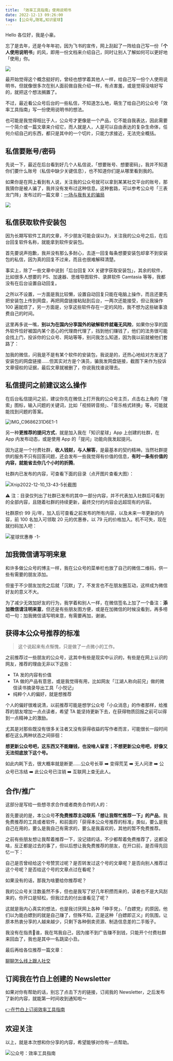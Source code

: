 ```yaml
---
title: 「效率工具指南」使用说明书  
date: 2022-12-13 09:26:00               
tags: [公众号,随笔,知识星球]                                                                               
---
```



Hello 各位好，我是小豪。  

忘了是去年，还是今年年初，因为飞书的宣传，网上刮起了一阵给自己写一份「**个人使用说明书**」的风，即用一份文档来介绍自己，同时让别人了解如何可以更好地「使用」你。        

![](https://article-picbed-1302715071.cos.ap-guangzhou.myqcloud.com/2022/12/13/16706458575916.jpg)

最开始觉得这个概念挺好的，曾经也想学着其他人一样，给自己写一份个人使用说明书，但就像很多次在别人面前做自我介绍一样，有点害羞，或是觉得没啥好写的，就把这个想法搁置了。      

不过，最近看公众号后台的一些私信，不知道怎么地，萌生了给自己的公众号「效率工具指南」写一份使用说明书的想法。  

也可能是我觉得相比于人，公众号才更像是一个产品，它不能自我表达，因此需要一个简介或一篇文章来介绍它，而人就是人，人是可以自由表达的复杂生命体，任何介绍自己的东西，都只是其中的一个切片，只能力求接近，无法完全概括。      

## 私信要账号/密码    

先说一下，最近在后台看到好几个人私信说，「想要账号、想要密码」，我并不知道你们要什么账号（私信中缺少关键信息），也不知道你们是从哪里看到我的。      

如果你是在网上看到有人说，关注我的公众号就可以拿到某某社交平台的账号，那我猜你是被人骗了，我并没有发布过这种信息。这种套路，可以参考公众号「三表龙门阵」发布过的一篇文章：[一场与我有关的骗局](https://mp.weixin.qq.com/s/53uknYNfgvGJJlDQoJZMSQ)             


![](https://article-picbed-1302715071.cos.ap-guangzhou.myqcloud.com/2022/12/13/16706471627425.jpg)


## 私信获取软件安装包   

因为长期写软件工具的文章，不少朋友可能会误以为，关注我的公众号之后，在后台回复软件名称，就能拿到软件安装包。   

首先要说声抱歉，我并没有那么多耐心，去逐一回复每条想要安装包却拿不到安装包的私信，因为真的回复不过来，而且也很难解释清楚。     

事实上，除了一些文章中说到「后台回复 XX 关键字获取安装包」，其余的软件，比如很多人想要的 PS、加速器、思维导图软件、录屏软件 Camtasia 等等，我都没有在后台设置自动回复。          

之所以不设置，一方面是我比较懒，设置自动回复只能在电脑上操作，而且还要先把安装包上传到网盘，再把网盘链接粘贴到后台，一两次还能接受，但让我操作 100 遍就烦了，另一方面是，分享这些软件存在一定的风险，我不想为这些破事浪费自己的时间。     

这里再多说一嘴，**别以为在国内分享国外的破解软件就毫无风险**，如果你分享的国外软件恰好被国内某个恶心的代理商代理了，挡到他们赚钱了，他们的法务很可能会找上门，投诉你的公众号、网站等等，别问我怎么知道，因为我以前就被他们套路了：   

加我的微信，问我是不是有某个软件的安装包，我说是的，还热心地给对方发送了安装包的网盘链接……但其实对方是个演员，骗我发网盘链接，截图下来作为投诉文章侵权的证据，最后文章就被删了，你说我找谁说理去。    

## 私信提问之前建议这么操作    

在后台私信提问之前，建议你先在微信上打开我的公众号主页，点击右上角的「搜索」图标，输入问题的关键词，比如「视频转音频」、「音乐格式转换」等，可能就能找到问题的答案。       

![IMG_C9686231D6E1-1](https://article-picbed-1302715071.cos.ap-guangzhou.myqcloud.com/2022/12/13/imgc9686231d6e11.jpeg)


另一种**更推荐的提问方式**，就是加入我在「知识星球」App 上创建的社群，在 App 内发布动态，或是使用 App 的「提问」功能向我发起提问。   

因为这是一个付费社群，**收人钱财，与人解答**，是最基本的契约精神。当然社群提供的服务不只有回答问题，还会发布一些我觉得有价值的信息，**有时一条有价值的内容，就能省去你几个小时的折腾**。    

社群内已发布的内容，可查看下面的目录（点开图片查看大图）：                 

![Xnip2022-12-10_13-43-5长截图](https://article-picbed-1302715071.cos.ap-guangzhou.myqcloud.com/2022/12/13/xnip2022121013435zhang-jie-tu.jpg)

⚠️ 注：目录仅列出了社群已发布的其中一部分内容，并不代表加入社群后可看到的全部内容，且随着社群的持续更新，最终交付的内容会远超现有的内容。  

社群原价 99 元/年，加入后可查看之前发布的所有内容，以及未来一年更新的内容，前 100 名加入可领取 20 元的优惠券，以 79 元的价格加入。机不可失，现在就扫码加入吧：                          


![星球优惠券 -1-](https://article-picbed-1302715071.cos.ap-guangzhou.myqcloud.com/2022/12/13/xing-qiu-you-hui-quan-1.png)


## 加我微信请写明来意     

和许多做公众号的博主一样，我在公众号的菜单栏也放了自己的微信二维码，供一些有需要的朋友添加。   

但鉴于不少朋友加完之后就「沉默」了，不发言也不在朋友圈互动，这样成为微信好友的意义不大。    

为了减少无效加好友的行为，我学着和别人一样，在微信签名上加了一个备注：**添加微信请注明来意**，但还是有些朋友图方便，或是在加微信的时候没看到，再多唠叨一句：加我微信请写明来意，有需要再加，谢谢。   


## 获得本公众号推荐的标准  

> 这个说起来有点惭愧，只是做了一点微小的工作。    

之前推荐过一些朋友的公众号，这其中有些是现实中认识的，有些是在网上认识的网友，推荐的理由无非以下这些：     

* TA 发的内容有价值   
* TA 做的产品有意思，或是我觉得有用，比如网友「江湖人称向前兄」做的微信读书摘录导出工具「小悦记」      
* 纯粹个人的偏好，就是想推荐            

个人的偏好很难说清，以前推荐可能是想学公众号「小众消息」的作者那样，给推荐的朋友增加一点点读者，希望 TA 能坚持更新下去，在获得物质回报之前可以得到一点精神上的激励。    

尤其是对那些既没有很多关注者又没有获得收益的写作者而言，可能很长一段时间都在这么两种状态之间徘徊：  

**想更新公众号吧，这东西又不能赚钱，也没啥人留言；不想更新公众号吧，好像又无法彻底放下这个号。**        

如此内耗下去，很大概率就是断更……公众号长草 ➡️ 变得荒芜 ➡️ 无人问津 ➡️ 公众号已冻结 ➡️ 此公众号已注销 ➡️ 互联网上查无此人。      


## 合作/推广   

这部分是写给一些想寻求合作或者商务合作的人的：  

首先要说的是，本公众号**不免费推荐主动联系「想让我帮忙推荐一下」的产品**，我免费推荐的工具或者软件，和前面的「获得本公众号推荐的标准」类似，要么是我自己在用的，要么是我自己有需求的，要么是我喜欢的，其他的暂不免费推荐。    


之前有些朋友想让我帮着推荐一下，没记错的话，不少都帮着免费推荐了，这都没啥，反正都是过去的事了，但以后想让我免费推荐的朋友，在开口前，是否得先回忆一下：   

自己是否曾经给这个号赞赏过呢？是否转发过这个号的文章呢？是否向别人推荐过这个号呢？是否给这个号的文章点过在看呢？       

如果没有的话，那我为啥要给你推荐呢？   

我的公众号关注数虽然不多，但也是我写了好几年积攒而来的，读者也不是大风刮来的，你开口是轻松，但我过去的付出谁看见了呢？     

这就是我内心真实的想法，也是我讨厌网上各种「伸手党」、「白嫖党」的原因，他们以为能白嫖到的就是自己赚了，但殊不知，正是这种「白嫖即正义」的氛围，让原本热衷分享的人越来越少，只剩下各种倒卖资源、制造信息差的二手贩子。  

我没有在指责🫵谁，我在骂我自己，因为接不到广告赚不到钱，只能开个付费社群来回血了，我也是其中一名跳梁小丑。                      


最后再给各位推荐一篇文章：    

[聊聊怎么线上跟人社交](https://mp.weixin.qq.com/s/DhYofGRmp-B2DXsOn4L56g) 



## 订阅我在竹白上创建的 Newsletter   

如果对你有帮助的话，别忘了点击下方的链接，订阅我的 Newsletter，之后发布了新的内容，就能第一时间收到通知啦～  

[👉在竹白上订阅效率工具指南](https://penghh.zhubai.love/)         


## 欢迎关注     

以上，就是本次想和你分享的内容，希望能够对你有一点帮助。     

![公众号：效率工具指南](https://article-picbed-1302715071.cos.ap-guangzhou.myqcloud.com/2021/05/28/gong-zhong-hao-wei-bu-er-wei-ma-dailogo.png)     







